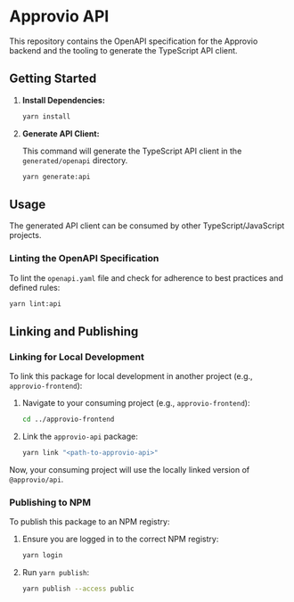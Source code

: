 # Approvio API

This repository contains the OpenAPI specification for the Approvio backend and the tooling to generate the TypeScript API client.

## Getting Started

1.  **Install Dependencies:**

    ```bash
    yarn install
    ```

2.  **Generate API Client:**

    This command will generate the TypeScript API client in the `generated/openapi` directory.

    ```bash
    yarn generate:api
    ```

## Usage

The generated API client can be consumed by other TypeScript/JavaScript projects.

### Linting the OpenAPI Specification

To lint the `openapi.yaml` file and check for adherence to best practices and defined rules:

```bash
yarn lint:api
```

## Linking and Publishing

### Linking for Local Development

To link this package for local development in another project (e.g., `approvio-frontend`):

1.  Navigate to your consuming project (e.g., `approvio-frontend`):

    ```bash
    cd ../approvio-frontend
    ```

1.  Link the `approvio-api` package:

    ```bash
    yarn link "<path-to-approvio-api>"
    ```

Now, your consuming project will use the locally linked version of `@approvio/api`.

### Publishing to NPM

To publish this package to an NPM registry:

1.  Ensure you are logged in to the correct NPM registry:

    ```bash
    yarn login
    ```

1.  Run `yarn publish`:

    ```bash
    yarn publish --access public
    ```
